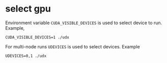 # select gpu

Environment variable `CUDA_VISIBLE_DEVICES` is used to select device
to run. Example,

    CUDA_VISIBLE_DEVICES=1 ./udx

For multi-node runs `UDEVICES` is used to select devices. Example

    UDEVICES=0,1 ./udx
